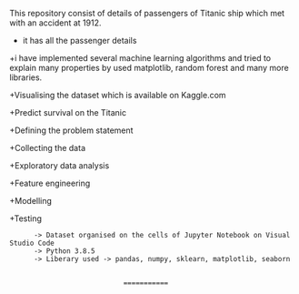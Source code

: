 This repository consist of details of passengers of Titanic ship which met with an accident at 1912.

+ it has all the passenger details

+i have implemented several machine learning algorithms and tried to explain many properties by used matplotlib, random forest  and many more libraries.

+Visualising the dataset which is available on Kaggle.com

+Predict survival on the Titanic

+Defining the problem statement

+Collecting the data

+Exploratory data analysis

+Feature engineering

+Modelling

+Testing

          -> Dataset organised on the cells of Jupyter Notebook on Visual Studio Code
          -> Python 3.8.5
          -> Liberary used -> pandas, numpy, sklearn, matplotlib, seaborn
         

                                ===========
